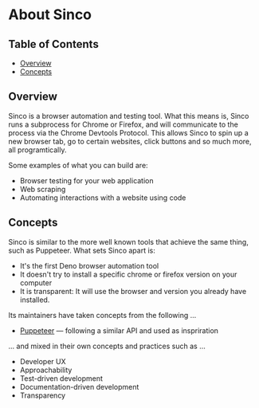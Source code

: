 # About Sinco

## Table of Contents

- [Overview](#overview)
- [Concepts](#concepts)

## Overview

Sinco is a browser automation and testing tool. What this means is, Sinco runs a
subprocess for Chrome or Firefox, and will communicate to the process via the
Chrome Devtools Protocol. This allows Sinco to spin up a new browser tab, go to
certain websites, click buttons and so much more, all programtically.

Some examples of what you can build are:

- Browser testing for your web application
- Web scraping
- Automating interactions with a website using code

## Concepts

Sinco is similar to the more well known tools that achieve the same thing, such
as Puppeteer. What sets Sinco apart is:

- It's the first Deno browser automation tool
- It doesn't try to install a specific chrome or firefox version on your
  computer
- It is transparent: It will use the browser and version you already have
  installed.

Its maintainers have taken concepts from the following ...

- [Puppeteer](https://pptr.dev/) — following a similar API and used as
  inspriration

... and mixed in their own concepts and practices such as ...

- Developer UX
- Approachability
- Test-driven development
- Documentation-driven development
- Transparency
